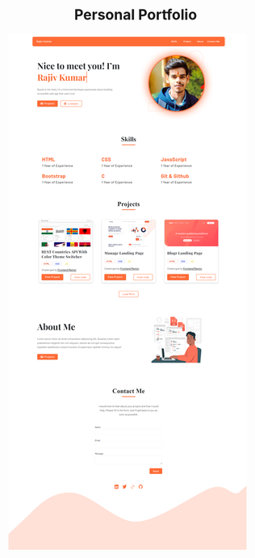 <h1 style="text-align:center">Personal Portfolio</h1>

[![My Portfolio](./assets/portfolio.png)](https://www.github.com/rajiv-0920)